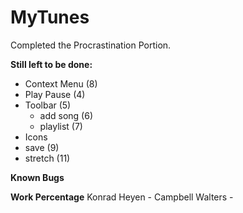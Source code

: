 # MyTunes

Completed the Procrastination Portion.

**Still left to be done:**
- Context Menu (8)
- Play Pause (4)
- Toolbar (5)
    - add song (6)
    - playlist (7)
- Icons
- save (9)
- stretch (11)

**Known Bugs**

**Work Percentage**
Konrad Heyen - 
Campbell Walters - 
